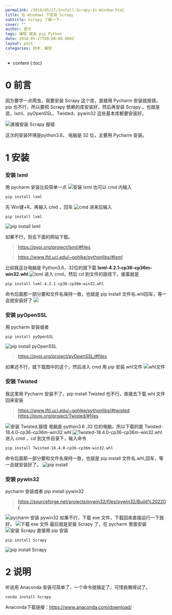 ```yaml
---
permalink: /2018/05/27/Install-Scrapy-In-Window.html
title: 在 Windows 下安装 Scrapy
subtitle: Scrapy 了解一下~
cover: ""
author: 君子
tags: 编程 爬虫 pip Python
date: 2018-05-27T00:00:00.000Z
layout: post
categories: 技术，编程
---
```


* content
{:toc}
#  0  前言


因为要学一点爬虫，我要安装 Scrapy 这个库，直接用 Pycharm 安装就报错， pip 也不行，所以要把 Scrapy 依赖的库安装好，然后再安装 Scrapy 。也就是说，lxml、pyOpenSSL、Twisted、pywin32 这些基本库都要安装好。

![直接安装 Scrapy 报错](https://img.lbjheiheihei.xyz/Fq88Xu9tw0VomgBOYM4Owe9LQOwU "直接安装 Scrapy 报错")

这次的安装环境是python3.6， 电脑是 32 位，主要用 Pycharm 安装。

#  1  安装

###  安装 lxml
用 pycharm 安装比较简单一点
![安装 lxml](https://img.lbjheiheihei.xyz/FpldVEB4JA7dVTu7Af6u5WnKn19w "安装 lxml")
也可以 cmd 内输入

 <pre><code class="language-python">pip install lxml</code></pre> 

先 Win键+R，再输入 cmd ，回车
![cmd](https://img.lbjheiheihei.xyz/Fgp2rwS-n3bWvdnireFGRUH45AE0 "")
进来后输入 

<pre><code class="language-python">pip install lxml</code></pre>

![pip install lxml](https://img.lbjheiheihei.xyz/Fkqs95eykqhJy799GdDmEpfGVCJx "pip install lxml")

如果不行，则去下面的网站下载。
> <https://pypi.org/project/lxml/#files>
>
> <https://www.lfd.uci.edu/~gohlke/pythonlibs/#lxml>

比如我这台电脑是 Python3.6，32位的就下载 **lxml-4.2.1-cp36-cp36m-win32.whl**
![lxml](https://img.lbjheiheihei.xyz/Fr7LVqTe3CuZ0IT4Xcx53wgMFSWE "lxml")
进入 cmd，然后 cd 到文件的路径下，接着就是 

<pre><code class="language-python">pip install lxml-4.2.1-cp36-cp36m-win32.whl</code></pre>

命令后面那一部分要和文件名保持一致，也就是 pip install 文件名.whl回车，等一会就安装好了
![](https://upload-images.jianshu.io/upload_images/2989110-0afcf74fd9798752.png?imageMogr2/auto-orient/strip%7CimageView2/2/w/1240)

###  安装 pyOpenSSL
用 pycharm 安装或者 

<pre><code class="language-python">pip install pyOpenSSL</code></pre>

![pip install pyOpenSSL](https://img.lbjheiheihei.xyz/FtIDHzMNos14LWu5FbolAKsnJiHI "pip install pyOpenSSL")
>https://pypi.org/project/pyOpenSSL/#files

如果还不行，就下载图中的这个，然后进入 cmd 用 pip 安装 whl文件
![whl文件](https://img.lbjheiheihei.xyz/FkvpKUCgITco7YSVNtWGdPnmuoMz "whl文件")

###  安装 Twisted
我这里用 Pycharm 安装不了，pip install Twisted 也不行，直接去下载 whl 文件回来安装
>https://www.lfd.uci.edu/~gohlke/pythonlibs/#twisted
>https://pypi.org/project/Twisted/#files

![安装 Twisted,报错](https://img.lbjheiheihei.xyz/FpeCLvtb2s23syu3BoEGwZvsR3hv "安装 Twisted,报错")
电脑是 python3.6 ,32 位的电脑，所以下载的是 Twisted-18.4.0-cp36-cp36m-win32.whl
![Twisted-18.4.0-cp36-cp36m-win32.whl](https://img.lbjheiheihei.xyz/FjY6gOE5Dwk60-sLd5V1k5v0D1cK "Twisted-18.4.0-cp36-cp36m-win32.whl")
进入 cmd ，cd 到文件目录下，输入命令 

<pre><code class="language-python">pip install Twisted-18.4.0-cp36-cp36m-win32.whl</code></pre>

命令后面那一部分要和文件名保持一致，也就是 pip install 文件名.whl,回车，等一会就安装好了。
![pip install](https://img.lbjheiheihei.xyz/FskxYSGLd-7Ja6aGK51XZ6TtANs3 "pip install")

###  安装 pywin32
pycharm 安装或者 pip install pywin32
> <https://sourceforge.net/projects/pywin32/files/pywin32/Build%20220/>

![pycharm 安装 pywin32](https://img.lbjheiheihei.xyz/FoO8xr6wPjlX6oDGzVOZbKNDd2J2 "pycharm 安装 pywin32")
如果不行，下载 exe 文件，下载回来直接运行一下就好。
![下载 exe 文件](https://img.lbjheiheihei.xyz/FrLtQxr1CgUMYir9FxEIHnN78eUo "下载 exe 文件")
最后就是安装 Scrapy 了，在 pycharm 里面安装
![安装 Scrapy](https://img.lbjheiheihei.xyz/Fq5H1_uITjTRSa0c-2-Iy8loi8P1 "安装 Scrapy")
直接用 pip 安装

<pre><code class="language-python">pip install Scrapy</code></pre>

![pip install Scrapy](https://img.lbjheiheihei.xyz/FotQ9BVgY360_44OYbFpGMz8-JGx "pip install Scrapy")

# 2 说明


听说用 Anaconda 安装可简单了，一个命令就搞定了，可惜我懒得试了。

<pre><code class="language-python">conda install Scrapy</code></pre>

Anaconda下载链接：https://www.anaconda.com/download/

